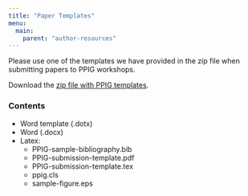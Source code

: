 ```yaml
---
title: "Paper Templates"
menu:
  main:
    parent: "author-resources"
---
```


Please use one of the templates we have provided in the zip file when submitting papers to PPIG workshops.

Download the [zip file with PPIG templates](/PPIG-submission-templates.zip).

### Contents

- Word template (.dotx)
- Word (.docx)
- Latex:
  - PPIG-sample-bibliography.bib
  - PPIG-submission-template.pdf
  - PPIG-submission-template.tex
  - ppig.cls
  - sample-figure.eps
